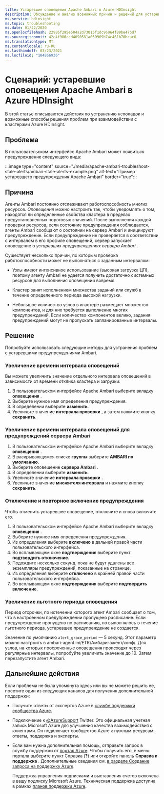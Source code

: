 ```yaml
---
title: Устаревшие оповещения Apache Ambari в Azure HDInsight
description: Обсуждение и анализ возможных причин и решений для устаревших оповещений Apache Ambari в HDInsight.
ms.service: hdinsight
ms.topic: troubleshooting
ms.date: 01/22/2020
ms.openlocfilehash: 22985f295e504a2d73015f1dc96064f89be47bd7
ms.sourcegitcommit: 42e4f986ccd4090581a059969b74c461b70bcac0
ms.translationtype: MT
ms.contentlocale: ru-RU
ms.lasthandoff: 03/23/2021
ms.locfileid: "104866936"
---
```

# <a name="scenario-apache-ambari-stale-alerts-in-azure-hdinsight"></a>Сценарий: устаревшие оповещения Apache Ambari в Azure HDInsight

В этой статье описываются действия по устранению неполадок и возможные способы решения проблем при взаимодействии с кластерами Azure HDInsight.

## <a name="issue"></a>Проблема

В пользовательском интерфейсе Apache Ambari может появиться предупреждение следующего вида:

:::image type="content" source="./media/apache-ambari-troubleshoot-stale-alerts/ambari-stale-alerts-example.png" alt-text="Пример устаревшего предупреждения Apache Ambari" border="true":::

## <a name="cause"></a>Причина

Агенты Ambari постоянно отслеживают работоспособность многих ресурсов. *Оповещения* можно настроить так, чтобы уведомлять о том, находятся ли определенные свойства кластера в пределах предустановленных пороговых значений. После выполнения каждой проверки ресурсов, если состояние предупреждения соблюдается, агенты Ambari сообщают о состоянии на сервер Ambari и инициируют предупреждение. Если предупреждение не проверяется в соответствии с интервалом в его профиле оповещений, сервер запускает оповещение о *устаревших предупреждениях сервера Ambari* .

Существует несколько причин, по которым проверка работоспособности может не выполняться с заданным интервалом:

* Узлы имеют интенсивное использование (высокая загрузка ЦП), поэтому агенту Ambari не удается получить достаточно системных ресурсов для выполнения оповещений вовремя.

* Кластер занят исполнением множества заданий или служб в течение определенного периода высокой нагрузки.

* Небольшое количество узлов в кластере размещает множество компонентов, и для них требуется выполнение многих предупреждений. Если количество компонентов велико, задания предупреждений могут не пропускать запланированные интервалы.

## <a name="resolution"></a>Решение

Попробуйте использовать следующие методы для устранения проблем с устаревшими предупреждениями Ambari.

### <a name="increase-the-alert-interval-time"></a>Увеличение времени интервала оповещений

Вы можете увеличить значение отдельного интервала оповещений в зависимости от времени отклика кластера и загрузки:

1. В пользовательском интерфейсе Apache Ambari выберите вкладку **оповещения** .
1. Выберите нужное имя определения предупреждения.
1. В определении выберите **изменить**.
1. Увеличьте значение **интервала проверки** , а затем нажмите кнопку **сохранить**.

### <a name="increase-the-alert-interval-time-for-ambari-server-alerts"></a>Увеличение времени интервала оповещений для предупреждений сервера Ambari

1. В пользовательском интерфейсе Apache Ambari выберите вкладку **оповещения** .
1. В раскрывающемся списке **группы** выберите **AMBARI по умолчанию**.
1. Выберите оповещение **сервера Ambari** .
1. В определении выберите **изменить**.
1. Увеличьте значение **интервала проверки** .
1. Увеличьте значение **множителя интервала** и нажмите кнопку **сохранить**.

### <a name="disable-and-reenable-the-alert"></a>Отключение и повторное включение предупреждения

Чтобы отменить устаревшее оповещение, отключите и снова включите его.

1. В пользовательском интерфейсе Apache Ambari выберите вкладку **оповещения** .
1. Выберите нужное имя определения предупреждения.
1. Из определения выберите **включено** в дальней правой части пользовательского интерфейса.
1. Во всплывающем окне **подтверждения** выберите пункт **подтвердить отключение**.
1. Подождите несколько секунд, пока не будут удалены все экземпляры предупреждений, показанные на странице.
1. Из определения выберите **отключено** в крайней правой части пользовательского интерфейса.
1. Во всплывающем окне **подтверждения** выберите **подтвердить включение**.

### <a name="increase-the-alert-grace-period"></a>Увеличение льготного периода оповещения

Период отсрочки, по истечении которого агент Ambari сообщает о том, что в настроенном предупреждении пропущено расписание. Если предупреждение пропущено по расписанию, но выполнялось в течение льготного периода, устаревшее предупреждение не создается.

Значение по умолчанию `alert_grace_period` — 5 секунд. Этот параметр можно настроить в ambari-agent.ini/ЕТК/Амбари-ажент/конф/. Для узлов, на которых просроченные оповещения происходят через регулярные интервалы, попробуйте увеличить значение до 10. Затем перезапустите агент Ambari.

## <a name="next-steps"></a>Дальнейшие действия

Если проблема не была упомянута здесь или вы не можете решить ее, посетите один из следующих каналов для получения дополнительной поддержки:

* Получите ответы от экспертов Azure в [службе поддержки сообщества Azure](https://azure.microsoft.com/support/community/).

* Подключение к [@AzureSupport](https://twitter.com/azuresupport) Twitter. Это официальная учетная запись Microsoft Azure для улучшения качества взаимодействия с клиентами. Он подключает сообщество Azure к нужным ресурсам: ответы, поддержка и эксперты.

* Если вам нужна дополнительная помощь, отправьте запрос в службу поддержки от [портал Azure](https://portal.azure.com/?#blade/Microsoft_Azure_Support/HelpAndSupportBlade/). Чтобы получить его, в меню портала выберите пункт Справка (**?**) или откройте панель **Справка и поддержка** . Дополнительные сведения см. [в разделе Создание запроса на поддержку Azure](../../azure-portal/supportability/how-to-create-azure-support-request.md). 

  Поддержка управления подписками и выставления счетов включена в вашу подписку Microsoft Azure. Техническая поддержка доступна в рамках [планов поддержки Azure](https://azure.microsoft.com/support/plans/).